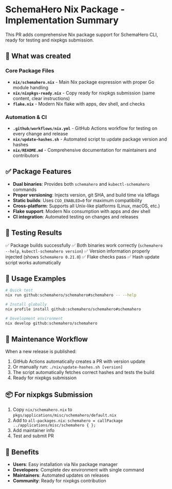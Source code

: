 # SchemaHero Nix Package - Implementation Summary

This PR adds comprehensive Nix package support for SchemaHero CLI, ready for testing and nixpkgs submission.

## 🎯 What was created

### Core Package Files
- **`nix/schemahero.nix`** - Main Nix package expression with proper Go module handling
- **`nix/nixpkgs-ready.nix`** - Copy ready for nixpkgs submission (same content, clear instructions)
- **`flake.nix`** - Modern Nix flake with apps, dev shell, and checks

### Automation & CI
- **`.github/workflows/nix.yml`** - GitHub Actions workflow for testing on every change and release
- **`nix/update-hashes.sh`** - Automated script to update package version and hashes
- **`nix/README.md`** - Comprehensive documentation for maintainers and contributors

## ✅ Package Features

- **Dual binaries**: Provides both `schemahero` and `kubectl-schemahero` commands
- **Proper versioning**: Injects version, git SHA, and build time via ldflags
- **Static builds**: Uses `CGO_ENABLED=0` for maximum compatibility
- **Cross-platform**: Supports all Unix-like platforms (Linux, macOS, etc.)
- **Flake support**: Modern Nix consumption with apps and dev shell
- **CI integration**: Automated testing on changes and releases

## 🧪 Testing Results

✅ Package builds successfully
✅ Both binaries work correctly (`schemahero --help`, `kubectl-schemahero version`)
✅ Version information properly injected (shows `SchemaHero 0.21.0`)
✅ Flake checks pass
✅ Hash update script works automatically

## 🚀 Usage Examples

```bash
# Quick test
nix run github:schemahero/schemahero#schemahero -- --help

# Install globally
nix profile install github:schemahero/schemahero#schemahero

# Development environment
nix develop github:schemahero/schemahero
```

## 🔄 Maintenance Workflow

When a new release is published:
1. GitHub Actions automatically creates a PR with version update
2. Or manually run: `./nix/update-hashes.sh [version]`
3. The script automatically fetches correct hashes and tests the build
4. Ready for nixpkgs submission

## 📦 For nixpkgs Submission

1. Copy `nix/schemahero.nix` to `pkgs/applications/misc/schemahero/default.nix`
2. Add to `all-packages.nix`: `schemahero = callPackage ../applications/misc/schemahero { };`
3. Add maintainer info
4. Test and submit PR

## 🎉 Benefits

- **Users**: Easy installation via Nix package manager
- **Developers**: Complete dev environment with single command
- **Maintainers**: Automated updates on releases
- **Community**: Ready for nixpkgs contribution 
